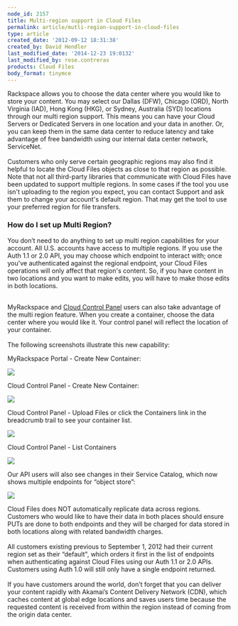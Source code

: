 ```yaml
---
node_id: 2157
title: Multi-region support in Cloud Files
permalink: article/mutli-region-support-in-cloud-files
type: article
created_date: '2012-09-12 18:31:38'
created_by: David Hendler
last_modified_date: '2014-12-23 19:0132'
last_modified_by: rose.contreras
products: Cloud Files
body_format: tinymce
---
```


Rackspace allows you to choose the data center where you would like to
store your content. You may select our Dallas (DFW), Chicago (ORD),
North Virginia (IAD), Hong Kong (HKG), or Sydney, Australia (SYD)
locations through our multi region support. This means you can have your
Cloud Servers or Dedicated Servers in one location and your data in
another. Or, you can keep them in the same data center to reduce latency
and take advantage of free bandwidth using our internal data center
network, ServiceNet.\
 \
 Customers who only serve certain geographic regions may also find it
helpful to locate the Cloud Files objects as close to that region as
possible.  Note that not all third-party libraries that communicate with
Cloud Files have been updated to support multiple regions.  In some
cases if the tool you use isn't uploading to the region you expect, you
can contact Support and ask them to change your account's default
region.  That may get the tool to use your preferred region for file
transfers.

###  

### How do I set up Multi Region?

You don&rsquo;t need to do anything to set up multi region capabilities for
your account. All U.S. accounts have access to multiple regions.  If you
use the Auth 1.1 or 2.0 API, you may choose which endpoint to interact
with; once you've authenticated against the regional endpoint, your
Cloud Files operations will only affect that region's content. So, if
you have content in two locations and you want to make edits, you will
have to make those edits in both locations.

\
 MyRackspace and [Cloud Control Panel](http://mycloud.rackspace.com)
users can also take advantage of the multi region feature. When you
create a container, choose the data center where you would like it. Your
control panel will reflect the location of your container.\
 \
 The following screenshots illustrate this new capability:

MyRackspace Portal - Create New Container:

![](/knowledge_center/sites/default/files/field/image/CreateContainer.png)

Cloud Control Panel - Create New Container:

![](/knowledge_center/sites/default/files/field/image/TestContainerVirginia_0.png)

 

Cloud Control Panel - Upload Files or click the Containers link in the
breadcrumb trail to see your container list.

![](/knowledge_center/sites/default/files/field/image/ContainerContent_0.png)

 

Cloud Control Panel - List Containers

![](/knowledge_center/sites/default/files/field/image/ContainerList_0.png)

Our API users will also see changes in their Service Catalog, which now
shows multiple endpoints for &ldquo;object store&rdquo;:

![](http://www.rackspace.com/knowledge_center/sites/default/files/field/image/cf%20-%20api%20access%20points.png)

 

Cloud Files does NOT automatically replicate data across regions.
Customers who would like to have their data in both places should ensure
PUTs are done to both endpoints and they will be charged for data stored
in both locations along with related bandwidth charges.\
 \
 All customers existing previous to September 1, 2012 had their current
region set as their &ldquo;default", which orders it first in the list of
endpoints when authenticating against Cloud Files using our Auth 1.1 or
2.0 APIs. Customers using Auth 1.0 will still only have a single
endpoint returned.\
 \
 If you have customers around the world, don&rsquo;t forget that you can
deliver your content rapidly with Akamai&rsquo;s Content Delivery Network
(CDN), which caches content at global edge locations and saves users
time because the requested content is received from within the region
instead of coming from the origin data center.

